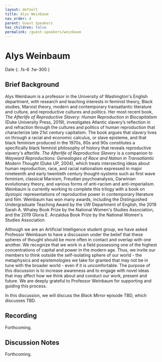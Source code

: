 ```yaml
---
layout: default
title: Alys Weinbaum
nav_order: 4
parent: Guest Speakers
has_children: false
permalink: /guest-speakers/weinbaum
---
```


# Alys Weinbaum

Date
{: .fs-6 .fw-300 }


## Brief Background
Alys Weinbaum is a professor in the University of Washington's English department, with research and teaching interests in feminist theory, Black studies, Marxist theory, modern and contemporary transatlantic literature and culture, and reproductive cultures and politics. Her most recent book, *The Afterlife of Reproductive Slavery: Human Reproduction in Biocapitalism* (Duke University Press, 2019), investigates Atlantic slavery’s reflection in and refraction through the cultures and politics of human reproduction that characterize late 21st century capitalism. The book argues that slavery lives on through a racial and economic calculus, or slave episteme, and that black feminism produced in the 1970s, 80s and 90s constitutes a specifically black feminist philosophy of history that reveals reproductive slavery's afterlife. *The Afterlife of Reproductive Slavery* is a companion to *Wayward Reproductions: Genealogies of Race and Nation in Transatlantic Modern Thought* (Duke UP, 2004), which treats intersecting ideas about human reproduction, race, and racial nationalism expressed in major nineteenth and early twentieth century thought-systems such as first wave feminism, classical Marxism, Freudian psychoanalysis, Darwinian evolutionary theory, and various forms of anti-racism and anti-imperialism. Weinbaum is currently working to complete this trilogy with a book on dystopic representations of reproductive power in contemporary literature and film. Weinbaum has won many awards, including the Distinguished Undergraduate Teaching Award by the UW Department of English, the 2019 Sarah A. Whaley Book Prize by the National Women's Studies Association, and the 2019 Gloria E. Anzaldua Book Prize by the National Women's Studies Association.

Although we are an Artificial Intelligence student group, we have asked Professor Weinbaum to have a discussion under the belief that these spheres of thought should be more often in contact and overlap with one another. We recognize that we work in a field possessing one of the highest concentrations of capital and power in the modern age. Thus, we invite our members to think outside the self-isolating sphere of our world - the metaphysics and epistemologies we take for granted that may not be in tune with the broader world - even if it is uncomfortable. The purpose of this discussion is to increase awareness and to engage with novel ideas that may affect how we think about and conduct our work, present and future. We are deeply grateful to Professor Weinbaum for supporting and guiding this process.

In this discussion, we will discuss the *Black Mirror* episode TBD, which discusses TBD.

## Recording
Forthcoming.

## Discussion Notes
Forthcoming.










